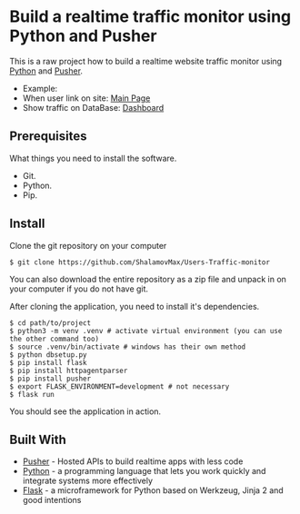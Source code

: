 # Build a realtime traffic monitor using Python and Pusher

This is a raw project how to build a realtime website traffic monitor using [Python](https://www.python.org/) and [Pusher](https://pusher.com/).
* Example:
* When user link on site: [Main Page](http://cm45285.tmweb.ru/index.html)
* Show traffic on DataBase: [Dashboard](http://cm45285.tmweb.ru/dashboard.html)

## Prerequisites

What things you need to install the software.

* Git.
* Python.
* Pip.

## Install

Clone the git repository on your computer

```
$ git clone https://github.com/ShalamovMax/Users-Traffic-monitor
```

You can also download the entire repository as a zip file and unpack in on your computer if you do not have git.

After cloning the application, you need to install it's dependencies.

```
$ cd path/to/project
$ python3 -m venv .venv # activate virtual environment (you can use the other command too)
$ source .venv/bin/activate # windows has their own method
$ python dbsetup.py
$ pip install flask
$ pip install httpagentparser
$ pip install pusher
$ export FLASK_ENVIRONMENT=development # not necessary
$ flask run
```

You should see the application in action.

## Built With

* [Pusher](https://pusher.com/) - Hosted APIs to build realtime apps with less code
* [Python](https://www.python.org/) - a programming language that lets you work quickly and integrate systems more effectively
* [Flask](http://flask.pocoo.org/) - a microframework for Python based on Werkzeug, Jinja 2 and good intentions
